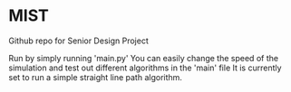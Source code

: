# MIST
Github repo for Senior Design Project

Run by simply running 'main.py'
You can easily change the speed of the simulation and test out different algorithms in the 'main' file
It is currently set to run a simple straight line path algorithm.
